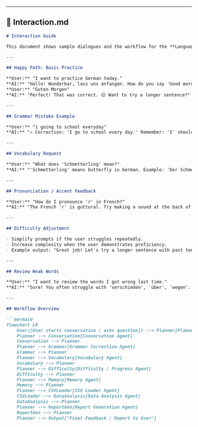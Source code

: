 
---

## 📄 Interaction.md
```markdown
# Interaction Guide

This document shows sample dialogues and the workflow for the **Language Learning Partner**.

---

## Happy Path: Basic Practice

**User:** "I want to practice German today."  
**AI:** "Hallo! Wunderbar, lass uns anfangen. How do you say 'Good morning' in German?"  
**User:** "Guten Morgen"  
**AI:** "Perfect! That was correct. 😊 Want to try a longer sentence?"

---

## Grammar Mistake Example

**User:** "i going to school everyday"  
**AI:** "✍️ Correction: 'I go to school every day.' Remember: 'I' should always be uppercase; 'every day' is two words."

---

## Vocabulary Request

**User:** "What does 'Schmetterling' mean?"  
**AI:** "'Schmetterling' means butterfly in German. Example: 'Der Schmetterling fliegt im Garten.' Can you try using it in a sentence?"

---

## Pronunciation / Accent Feedback

**User:** "How do I pronounce 'r' in French?"  
**AI:** "The French 'r' is guttural. Try making a sound at the back of your throat. Repeat: 'rue, rouge, rire' slowly and listen to native speakers."

---

## Difficulty Adjustment

- Simplify prompts if the user struggles repeatedly.  
- Increase complexity when the user demonstrates proficiency.  
- Example output: "Great job! Let's try a longer sentence with past tense now."

---

## Review Weak Words

**User:** "I want to review the words I got wrong last time."  
**AI:** "Sure! You often struggle with 'verschieden', 'über', 'wegen'. Let's make 3 example sentences using them now."

---

## Workflow Overview  

```mermaid
flowchart LR
    User([User starts conversation / asks question]) --> Planner[Planner Agent]
    Planner --> Conversation[Conversation Agent]
    Conversation --> Planner
    Planner --> Grammar[Grammar Correction Agent]
    Grammar --> Planner
    Planner --> Vocabulary[Vocabulary Agent]
    Vocabulary --> Planner
    Planner --> Difficulty[Difficulty / Progress Agent]
    Difficulty --> Planner
    Planner --> Memory[Memory Agent]
    Memory --> Planner
    Planner --> CSVLoader[CSV Loader Agent]
    CSVLoader --> DataAnalysis[Data Analysis Agent]
    DataAnalysis --> Planner
    Planner --> ReportGen[Report Generation Agent]
    ReportGen --> Planner
    Planner --> Output["Final Feedback / Report to User"]
